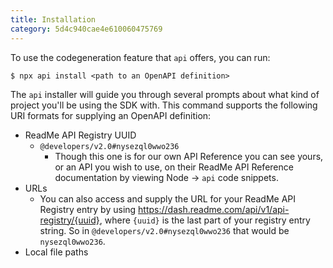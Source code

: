 ```yaml
---
title: Installation
category: 5d4c940cae4e610060475769
---
```


To use the codegeneration feature that `api` offers, you can run:

```shell
$ npx api install <path to an OpenAPI definition>
```

The `api` installer will guide you through several prompts about what kind of project you'll be using the SDK with. This command supports the following URI formats for supplying an OpenAPI definition:

- ReadMe API Registry UUID
  - `@developers/v2.0#nysezql0wwo236`
    - Though this one is for our own API Reference you can see yours, or an API you wish to use, on their ReadMe API Reference documentation by viewing Node → `api` code snippets.
- URLs
  - You can also access and supply the URL for your ReadMe API Registry entry by using https://dash.readme.com/api/v1/api-registry/{uuid}, where `{uuid}` is the last part of your registry entry string. So in `@developers/v2.0#nysezql0wwo236` that would be `nysezql0wwo236`.
- Local file paths
